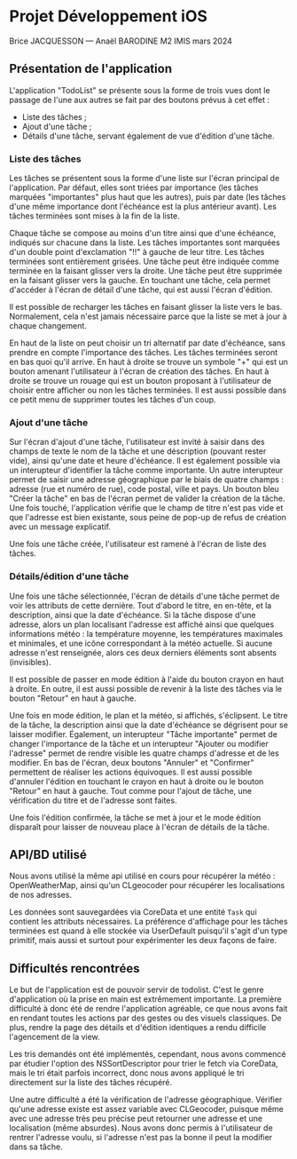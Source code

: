 #  Projet Développement iOS

Brice JACQUESSON — Anaël BARODINE
M2 IMIS mars 2024

## Présentation de l'application
L'application "TodoList" se présente sous la forme de trois vues dont le passage de l'une aux autres se fait par des boutons prévus à cet effet :
- Liste des tâches ;
- Ajout d'une tâche ;
- Détails d'une tâche, servant également de vue d'édition d'une tâche.

### Liste des tâches
Les tâches se présentent sous la forme d'une liste sur l'écran principal de l'application. Par défaut, elles sont triées par importance (les tâches marquées "importantes" plus haut que les autres), puis par date (les tâches d'une même importance dont l'échéance est la plus antérieur avant). Les tâches terminées sont mises à la fin de la liste.

Chaque tâche se compose au moins d'un titre ainsi que d'une échéance, indiqués sur chacune dans la liste. Les tâches importantes sont marquées d'un double point d'exclamation "!!" à gauche de leur titre. Les tâches terminées sont entièrement grisées. Une tâche peut être indiquée comme terminée en la faisant glisser vers la droite. Une tâche peut être supprimée en la faisant glisser vers la gauche. En touchant une tâche, cela permet d'accéder à l'écran de détail d'une tâche, qui est aussi l'écran d'édition.

Il est possible de recharger les tâches en faisant glisser la liste vers le bas. Normalement, cela n'est jamais nécessaire parce que la liste se met à jour à chaque changement.

En haut de la liste on peut choisir un tri alternatif par date d'échéance, sans prendre en compte l'importance des tâches. Les tâches terminées seront en bas quoi qu'il arrive. En haut à droite se trouve un symbole "+" qui est un bouton amenant l'utilisateur à l'écran de création des tâches. En haut à droite se trouve un rouage qui est un bouton proposant à l'utilisateur de choisir entre afficher ou non les tâches terminées. Il est aussi possible dans ce petit menu de supprimer toutes les tâches d'un coup.

### Ajout d'une tâche
Sur l'écran d'ajout d'une tâche, l'utilisateur est invité à saisir dans des champs de texte le nom de la tâche et une déscription (pouvant rester vide), ainsi qu'une date et heure d'échéance. Il est également possible via un interupteur d'identifier la tâche comme importante. Un autre interupteur permet de saisir une adresse géographique par le biais de quatre champs : adresse (rue et numéro de rue), code postal, ville et pays. Un bouton bleu "Créer la tâche" en bas de l'écran permet de valider la création de la tâche. Une fois touché, l'application vérifie que le champ de titre n'est pas vide et que l'adresse est bien existante, sous peine de pop-up de refus de création avec un message explicatif.

Une fois une tâche créée, l'utilisateur est ramené à l'écran de liste des tâches.

### Détails/édition d'une tâche
Une fois une tâche sélectionnée, l'écran de détails d'une tâche permet de voir les attributs de cette dernière. Tout d'abord le titre, en en-tête, et la description, ainsi que la date d'échéance. Si la tâche dispose d'une adresse, alors un plan localisant l'adresse est affiché ainsi que quelques informations météo : la température moyenne, les températures maximales et minimales, et une icône correspondant à la météo actuelle. Si aucune adresse n'est renseignée, alors ces deux derniers éléments sont absents (invisibles).

Il est possible de passer en mode édition à l'aide du bouton crayon en haut à droite. En outre, il est aussi possible de revenir à la liste des tâches via le bouton "Retour" en haut à gauche.

Une fois en mode édition, le plan et la météo, si affichés, s'éclipsent. Le titre de la tâche, la description ainsi que la date d'échéance se dégrisent pour se laisser modifier. Également, un interupteur "Tâche importante" permet de changer l'importance de la tâche et un interupteur "Ajouter ou modifier l'adresse" permet de rendre visible les quatre champs d'adresse et de les modifier. En bas de l'écran, deux boutons "Annuler" et "Confirmer" permettent de réaliser les actions équivoques. Il est aussi possible d'annuler l'édition en touchant le crayon en haut à droite ou le bouton "Retour" en haut à gauche. Tout comme pour l'ajout de tâche, une vérification du titre et de l'adresse sont faites.

Une fois l'édition confirmée, la tâche se met à jour et le mode édition disparaît pour laisser de nouveau place à l'écran de détails de la tâche.



## API/BD utilisé

Nous avons utilisé la même api utilisé en cours pour récupérer la météo : OpenWeatherMap, ainsi qu'un CLgeocoder pour récupérer les localisations de nos adresses.

Les données sont sauvegardées via CoreData et une entité `Task` qui contient les attributs nécessaires. La préférence d'affichage pour les tâches terminées est quand à elle stockée via UserDefault puisqu'il s'agit d'un type primitif, mais aussi et surtout pour expérimenter les deux façons de faire.
    
## Difficultés rencontrées

Le but de l'application est de pouvoir servir de todolist. C'est le genre d'application où la prise en main est extrêmement importante. La première difficulté à donc été de rendre l'application agréable, ce que nous avons fait en rendant toutes les actions par des gestes ou des visuels classiques. De plus, rendre la page des détails et d'édition identiques a rendu difficile l'agencement de la view.

Les tris demandés ont été implémentés, cependant, nous avons commencé par étudier l'option des NSSortDescriptor pour trier le fetch via CoreData, mais le tri était parfois incorrect, donc nous avons appliqué le tri directement sur la liste des tâches récupéré.

Une autre difficulté a été la vérification de l'adresse géographique. Vérifier qu'une adresse existe est assez variable avec CLGeocoder, puisque même avec une adresse très peu précise peut retourner une adresse et une localisation (même absurdes). Nous avons donc permis à l'utilisateur de rentrer l'adresse voulu, si l'adresse n'est pas la bonne il peut la modifier dans sa tâche.
